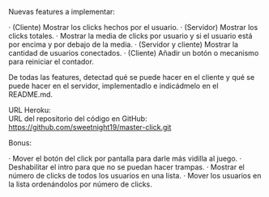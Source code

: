 Nuevas features a implementar:

· (Cliente) Mostrar los clicks hechos por el usuario.
· (Servidor) Mostrar los clicks totales.
· Mostrar la media de clicks por usuario y si el usuario está por encima y por debajo de la media.
· (Servidor y cliente) Mostrar la cantidad de usuarios conectados.
· (Cliente) Añadir un botón o mecanismo para reiniciar el contador.

De todas las features, detectad qué se puede hacer en el cliente y qué se puede hacer en el servidor, implementadlo e indicádmelo en el README.md.

URL Heroku:  
URL del repositorio del código en GitHub:   https://github.com/sweetnight19/master-click.git

Bonus:

· Mover el botón del click por pantalla para darle más vidilla al juego.
· Deshabilitar el intro para que no se puedan hacer trampas.
· Mostrar el número de clicks de todos los usuarios en una lista.
· Mover los usuarios en la lista ordenándolos por número de clicks.